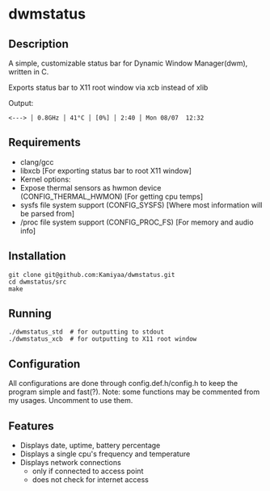 # dwmstatus
## Description
A simple, customizable status bar for Dynamic Window Manager(dwm), written in C.

Exports status bar to X11 root window via xcb instead of xlib

Output:
```
<---> │ 0.8GHz │ 41°C │ [0%] │ 2:40 │ Mon 08/07  12:32 
```

## Requirements
 - clang/gcc
 - libxcb [For exporting status bar to root X11 window]
 - Kernel options:
  - Expose thermal sensors as hwmon device (CONFIG_THERMAL_HWMON) [For getting cpu temps]
  - sysfs file system support (CONFIG_SYSFS) [Where most information will be parsed from]
  - /proc file system support (CONFIG_PROC_FS) [For memory and audio info]

## Installation
```
git clone git@github.com:Kamiyaa/dwmstatus.git
cd dwmstatus/src
make
```

## Running
```
./dwmstatus_std  # for outputting to stdout
./dwmstatus_xcb  # for outputting to X11 root window
```

## Configuration
All configurations are done through config.def.h/config.h
to keep the program simple and fast(?).
Note: some functions may be commented from my usages.
Uncomment to use them.

## Features
 - Displays date, uptime, battery percentage
 - Displays a single cpu's frequency and temperature
 - Displays network connections
   - only if connected to access point
   - does not check for internet access
